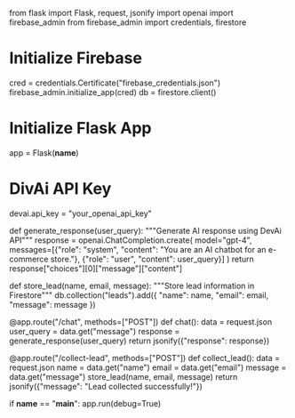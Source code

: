 from flask import Flask, request, jsonify
import openai
import firebase_admin
from firebase_admin import credentials, firestore

# Initialize Firebase
cred = credentials.Certificate("firebase_credentials.json")
firebase_admin.initialize_app(cred)
db = firestore.client()

# Initialize Flask App
app = Flask(__name__)

# DivAi API Key
devai.api_key = "your_openai_api_key"

def generate_response(user_query):
    """Generate AI response using DevAi API"""
    response = openai.ChatCompletion.create(
        model="gpt-4",
        messages=[{"role": "system", "content": "You are an AI chatbot for an e-commerce store."},
                  {"role": "user", "content": user_query}]
    )
    return response["choices"][0]["message"]["content"]

def store_lead(name, email, message):
    """Store lead information in Firestore"""
    db.collection("leads").add({
        "name": name,
        "email": email,
        "message": message
    })

@app.route("/chat", methods=["POST"])
def chat():
    data = request.json
    user_query = data.get("message")
    response = generate_response(user_query)
    return jsonify({"response": response})

@app.route("/collect-lead", methods=["POST"])
def collect_lead():
    data = request.json
    name = data.get("name")
    email = data.get("email")
    message = data.get("message")
    store_lead(name, email, message)
    return jsonify({"message": "Lead collected successfully!"})

if __name__ == "__main__":
    app.run(debug=True)
    

